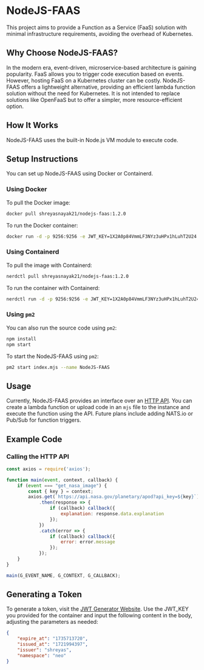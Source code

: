 # NodeJS-FAAS

This project aims to provide a Function as a Service (FaaS) solution with minimal infrastructure requirements, avoiding the overhead of Kubernetes.

## Why Choose NodeJS-FAAS?

In the modern era, event-driven, microservice-based architecture is gaining popularity. FaaS allows you to trigger code execution based on events. However, hosting FaaS on a Kubernetes cluster can be costly. NodeJS-FAAS offers a lightweight alternative, providing an efficient lambda function solution without the need for Kubernetes. It is not intended to replace solutions like OpenFaaS but to offer a simpler, more resource-efficient option.

## How It Works

NodeJS-FAAS uses the built-in Node.js VM module to execute code.

## Setup Instructions

You can set up NodeJS-FAAS using Docker or Containerd.

### Using Docker

To pull the Docker image:

```sh
docker pull shreyasnayak21/nodejs-faas:1.2.0
```

To run the Docker container:

```sh
docker run -d -p 9256:9256 -e JWT_KEY=1X2A0p84VmmLF3NYz3uHPx1hLuhT2U24 -v functions:/opt/app/functions shreyasnayak21/nodejs-faas:1.2.0
```

### Using Containerd

To pull the image with Containerd:

```sh
nerdctl pull shreyasnayak21/nodejs-faas:1.2.0
```

To run the container with Containerd:

```sh
nerdctl run -d -p 9256:9256 -e JWT_KEY=1X2A0p84VmmLF3NYz3uHPx1hLuhT2U24 -v functions:/opt/app/functions shreyasnayak21/nodejs-faas:1.2.0
```

### Using `pm2`

You can also run the source code using `pm2`:

```sh
npm install
npm start
```

To start the NodeJS-FAAS using `pm2`:

```sh
pm2 start index.mjs --name NodeJS-FAAS
```

## Usage

Currently, NodeJS-FAAS provides an interface over an [HTTP API](openapi.json). You can create a lambda function or upload code in an `mjs` file to the instance and execute the function using the API. Future plans include adding NATS.io or Pub/Sub for function triggers.

## Example Code

### Calling the HTTP API

```mjs
const axios = require('axios');

function main(event, context, callback) {
    if (event === "get_nasa_image") {
        const { key } = context;
        axios.get(`https://api.nasa.gov/planetary/apod?api_key=${key}`)
            .then(response => {
                if (callback) callback({
                    explanation: response.data.explanation
                });
            })
            .catch(error => {
                if (callback) callback({
                    error: error.message
                });
            });
    }
}

main(G_EVENT_NAME, G_CONTEXT, G_CALLBACK);
```

## Generating a Token

To generate a token, visit the [JWT Generator Website](https://jwt.io/). Use the JWT_KEY you provided for the container and input the following content in the body, adjusting the parameters as needed:

```json
{
    "expire_at": "1735713720",
    "issued_at": "1721994397",
    "issuer": "shreyas",
    "namespace": "neo"
}
```